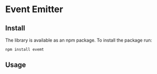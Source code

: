 # Event Emitter

## Install

The library is available as an npm package. To install the package run:

```
npm install evemt
```

## Usage


